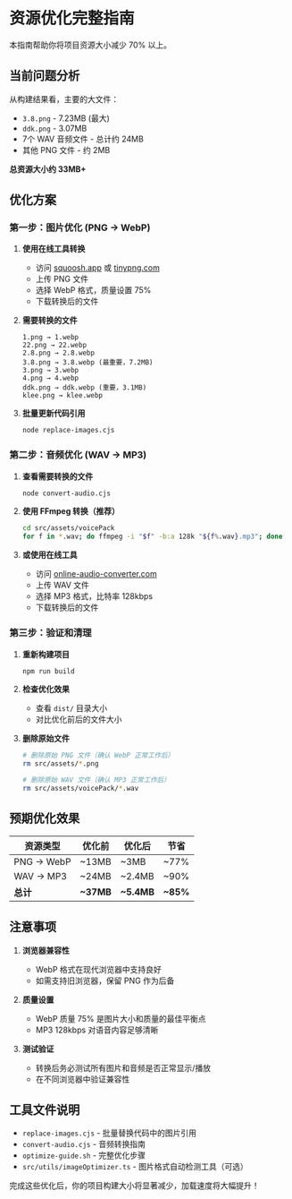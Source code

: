 # 资源优化完整指南

本指南帮助你将项目资源大小减少 70% 以上。

## 当前问题分析

从构建结果看，主要的大文件：
- `3.8.png` - 7.23MB (最大)
- `ddk.png` - 3.07MB
- 7个 WAV 音频文件 - 总计约 24MB
- 其他 PNG 文件 - 约 2MB

**总资源大小约 33MB+**

## 优化方案

### 第一步：图片优化 (PNG → WebP)

1. **使用在线工具转换**
   - 访问 [squoosh.app](https://squoosh.app) 或 [tinypng.com](https://tinypng.com)
   - 上传 PNG 文件
   - 选择 WebP 格式，质量设置 75%
   - 下载转换后的文件

2. **需要转换的文件**
   ```
   1.png → 1.webp
   22.png → 22.webp
   2.8.png → 2.8.webp
   3.8.png → 3.8.webp (最重要，7.2MB)
   3.png → 3.webp
   4.png → 4.webp
   ddk.png → ddk.webp (重要，3.1MB)
   klee.png → klee.webp
   ```

3. **批量更新代码引用**
   ```bash
   node replace-images.cjs
   ```

### 第二步：音频优化 (WAV → MP3)

1. **查看需要转换的文件**
   ```bash
   node convert-audio.cjs
   ```

2. **使用 FFmpeg 转换（推荐）**
   ```bash
   cd src/assets/voicePack
   for f in *.wav; do ffmpeg -i "$f" -b:a 128k "${f%.wav}.mp3"; done
   ```

3. **或使用在线工具**
   - 访问 [online-audio-converter.com](https://online-audio-converter.com)
   - 上传 WAV 文件
   - 选择 MP3 格式，比特率 128kbps
   - 下载转换后的文件

### 第三步：验证和清理

1. **重新构建项目**
   ```bash
   npm run build
   ```

2. **检查优化效果**
   - 查看 `dist/` 目录大小
   - 对比优化前后的文件大小

3. **删除原始文件**
   ```bash
   # 删除原始 PNG 文件（确认 WebP 正常工作后）
   rm src/assets/*.png
   
   # 删除原始 WAV 文件（确认 MP3 正常工作后）
   rm src/assets/voicePack/*.wav
   ```

## 预期优化效果

| 资源类型 | 优化前 | 优化后 | 节省 |
|---------|--------|--------|------|
| PNG → WebP | ~13MB | ~3MB | ~77% |
| WAV → MP3 | ~24MB | ~2.4MB | ~90% |
| **总计** | **~37MB** | **~5.4MB** | **~85%** |

## 注意事项

1. **浏览器兼容性**
   - WebP 格式在现代浏览器中支持良好
   - 如需支持旧浏览器，保留 PNG 作为后备

2. **质量设置**
   - WebP 质量 75% 是图片大小和质量的最佳平衡点
   - MP3 128kbps 对语音内容足够清晰

3. **测试验证**
   - 转换后务必测试所有图片和音频是否正常显示/播放
   - 在不同浏览器中验证兼容性

## 工具文件说明

- `replace-images.cjs` - 批量替换代码中的图片引用
- `convert-audio.cjs` - 音频转换指南
- `optimize-guide.sh` - 完整优化步骤
- `src/utils/imageOptimizer.ts` - 图片格式自动检测工具（可选）

完成这些优化后，你的项目构建大小将显著减少，加载速度将大幅提升！